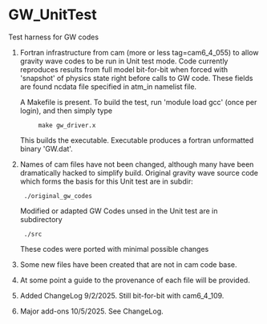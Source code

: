 # GW_UnitTest
Test harness for GW codes

1) Fortran infrastructure from cam (more or less tag=cam6_4_055) to allow gravity wave codes to be run in
   Unit test mode. Code currently reproduces results from full model bit-for-bit when forced with 'snapshot'
   of physics state right before calls to GW code. These fields are found ncdata file specified in
   atm_in namelist file.

   A Makefile is present. To build the test, run 'module load gcc' (once per login), and then simply type

     	    make gw_driver.x

   This builds the executable. Executable produces a fortran unformatted binary 'GW.dat'.

2) Names of cam files have not been changed, although many have been dramatically hacked to simplify build.
   Original gravity wave source code which forms the basis for this Unit test are in subdir:

   	    ./original_gw_codes
	    
   Modified or adapted GW Codes unsed in the Unit test are in subdirectory

   	    ./src

   These codes were ported with minimal possible changes

3) Some new files have been created that are not in cam code base.

4) At some point a guide to the provenance of each file will be provided.

5) Added ChangeLog 9/2/2025. Still bit-for-bit with cam6_4_109.

6) Major add-ons 10/5/2025. See ChangeLog.